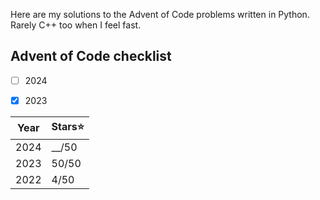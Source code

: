 Here are my solutions to the Advent of Code problems written in Python. Rarely C++ too when I feel fast.
## Advent of Code checklist
- [ ] 2024
- [x] 2023


| Year | Stars⭐ |
|------|---------|
| 2024 | __/50   |
| 2023 | 50/50   |
| 2022 | 4/50    |